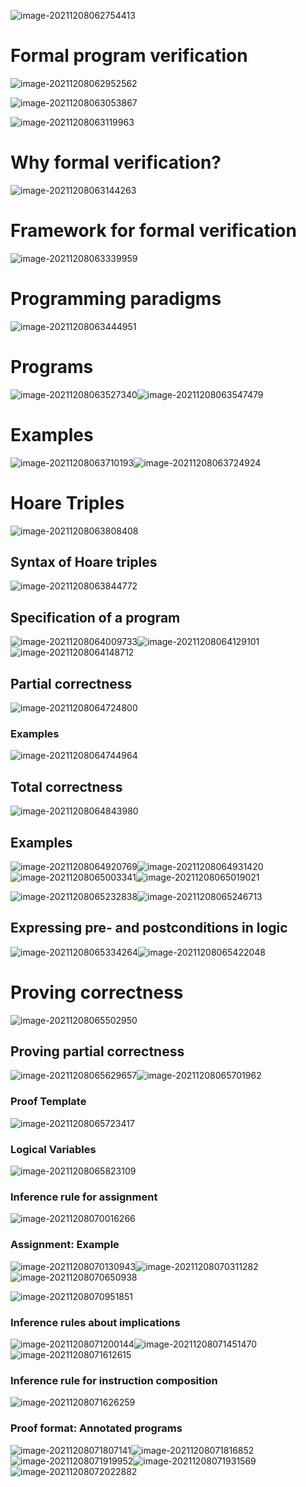 ![image-20211208062754413](../../../../.mdnote/assets/image-20211208062754413.png) 

# Formal program verification

![image-20211208062952562](../../../../.mdnote/assets/image-20211208062952562.png)

![image-20211208063053867](../../../../.mdnote/assets/image-20211208063053867.png)

![image-20211208063119963](../../../../.mdnote/assets/image-20211208063119963.png)

# Why formal verification?

![image-20211208063144263](../../../../.mdnote/assets/image-20211208063144263.png)

# Framework for formal verification

![image-20211208063339959](../../../../.mdnote/assets/image-20211208063339959.png)

# Programming paradigms

![image-20211208063444951](../../../../.mdnote/assets/image-20211208063444951.png)

# Programs

![image-20211208063527340](../../../../.mdnote/assets/image-20211208063527340.png)![image-20211208063547479](../../../../.mdnote/assets/image-20211208063547479.png)

# Examples

![image-20211208063710193](../../../../.mdnote/assets/image-20211208063710193.png)![image-20211208063724924](../../../../.mdnote/assets/image-20211208063724924.png)

# Hoare Triples

![image-20211208063808408](../../../../.mdnote/assets/image-20211208063808408.png)

## Syntax of Hoare triples

![image-20211208063844772](../../../../.mdnote/assets/image-20211208063844772.png)

## Specification of a program

![image-20211208064009733](../../../../.mdnote/assets/image-20211208064009733.png)![image-20211208064129101](../../../../.mdnote/assets/image-20211208064129101.png)![image-20211208064148712](../../../../.mdnote/assets/image-20211208064148712.png)

## Partial correctness

![image-20211208064724800](../../../../.mdnote/assets/image-20211208064724800.png)

### Examples

![image-20211208064744964](../../../../.mdnote/assets/image-20211208064744964.png)

## Total correctness

![image-20211208064843980](../../../../.mdnote/assets/image-20211208064843980.png)

## Examples

![image-20211208064920769](../../../../.mdnote/assets/image-20211208064920769.png)![image-20211208064931420](../../../../.mdnote/assets/image-20211208064931420.png)![image-20211208065003341](../../../../.mdnote/assets/image-20211208065003341.png)![image-20211208065019021](../../../../.mdnote/assets/image-20211208065019021.png)

![image-20211208065232838](../../../../.mdnote/assets/image-20211208065232838.png)![image-20211208065246713](../../../../.mdnote/assets/image-20211208065246713.png)

## Expressing pre- and postconditions in logic

![image-20211208065334264](../../../../.mdnote/assets/image-20211208065334264.png)![image-20211208065422048](../../../../.mdnote/assets/image-20211208065422048.png)

# Proving correctness

![image-20211208065502950](../../../../.mdnote/assets/image-20211208065502950.png)

## Proving partial correctness

![image-20211208065629657](../../../../.mdnote/assets/image-20211208065629657.png)![image-20211208065701962](../../../../.mdnote/assets/image-20211208065701962.png)

### Proof Template

![image-20211208065723417](../../../../.mdnote/assets/image-20211208065723417.png)

### Logical Variables

![image-20211208065823109](../../../../.mdnote/assets/image-20211208065823109.png)

### Inference rule for assignment

![image-20211208070016266](../../../../.mdnote/assets/image-20211208070016266.png)

### Assignment: Example

![image-20211208070130943](../../../../.mdnote/assets/image-20211208070130943.png)![image-20211208070311282](../../../../.mdnote/assets/image-20211208070311282.png)![image-20211208070650938](../../../../.mdnote/assets/image-20211208070650938.png)

![image-20211208070951851](../../../../.mdnote/assets/image-20211208070951851.png)

### Inference rules about implications

![image-20211208071200144](../../../../.mdnote/assets/image-20211208071200144.png)![image-20211208071451470](../../../../.mdnote/assets/image-20211208071451470.png)![image-20211208071612615](../../../../.mdnote/assets/image-20211208071612615.png)

### Inference rule for instruction composition

![image-20211208071626259](../../../../.mdnote/assets/image-20211208071626259.png)

### Proof format: Annotated programs

![image-20211208071807141](../../../../.mdnote/assets/image-20211208071807141.png)![image-20211208071816852](../../../../.mdnote/assets/image-20211208071816852.png)![image-20211208071919952](../../../../.mdnote/assets/image-20211208071919952.png)![image-20211208071931569](../../../../.mdnote/assets/image-20211208071931569.png)![image-20211208072022882](../../../../.mdnote/assets/image-20211208072022882.png)

